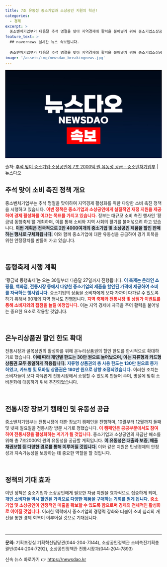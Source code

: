```yaml
---
title: 7조 유동성 중소기업과 소상공인 지원의 혁신!
categories:
  - 경제
excerpt: >
  중소벤처기업부가 다음달 추석 명절을 맞아 지역경제에 활력을 불어넣기 위해 중소기업소상공인 정책자금 공급에 나…
feature_text: >
  ## navernews 실시간 뉴스 속보입니다.

  중소벤처기업부가 다음달 추석 명절을 맞아 지역경제에 활력을 불어넣기 위해 중소기업소상공인 정책자금 공급에 나…
image: '/assets/img/newsdao_breakingnews.jpg'
---
```


![뉴스다오 속보](/assets/img/newsdao_breakingnews.jpg)

<p>출처: <a href="https://newsdao.kr/1760" rel="dofollow">추석 맞이 중소기업·소상공인에 7조 2000억 원 유동성 공급 - 중소벤처기업부</a> | 뉴스다오</p>

<h2 data-ke-size="size26">추석 맞이 소비 촉진 정책 개요</h2>

<p data-ke-size="size16">중소벤처기업부는 추석 명절을 맞이하여 지역경제 활성화를 위한 다양한 소비 촉진 정책을 시행하고 있습니다. <b><span style="color: #ee2323;">이번 정책은 중소기업과 소상공인에게 실질적인 재정 지원을 제공하여 경제 활성화를 이끄는 목표를 가지고 있습니다.</span></b> 정부는 대규모 소비 촉진 행사인 ‘황금녘 동행축제’를 개최하며, 이를 통해 소비와 지역 사회의 활기를 불어넣으려 하고 있습니다. <b><span style="background-color: #21538527;">이번 계획은 전국적으로 2만 4000여개의 중소기업 및 소상공인 제품을 할인 판매하는 행사로 구체화됩니다.</span></b> 이와 함께 중소기업에 대한 유동성을 공급하여 경기 회복을 위한 안정장치를 만들어 가고 있습니다.</p>

<p data-ke-size="size16">&nbsp;</p>

<h2 data-ke-size="size26">동행축제 시행 계획</h2>

<p data-ke-size="size16">‘황금녘 동행축제’는 오는 30일부터 다음달 27일까지 진행됩니다. <b><span style="color: #1a5490;">이 축제는 온라인 쇼핑몰, 백화점, 전통시장 등에서 다양한 중소기업의 제품을 할인된 가격에 제공하여 소비를 자극하는 행사입니다.</span></b> 중소기업의 상품을 소비자에게 보다 가까이 다가갈 수 있도록 하기 위해서 90개의 지역 행사도 진행됩니다. <b><span style="color: #ee2323;">지역 축제와 전통시장 및 상점가 이벤트를 통해 소비자와의 접점을 늘릴 예정입니다.</span></b> 이는 지역 경제에 자극을 주어 활력을 불어넣는 중요한 요소로 작용할 것입니다.</p>

<p data-ke-size="size16">&nbsp;</p>

<h2 data-ke-size="size26">온누리상품권 할인 한도 확대</h2>

<p data-ke-size="size16">전통시장과 골목상권의 활성화를 위해 온누리상품권의 할인 한도를 한시적으로 확대하기로 했습니다. <b><span style="background-color: #21538527;">이에 따라 개인별 한도는 30만 원으로 늘어났으며, 이는 지류형과 카드형 상품권 모두 동일하게 적용됩니다.</span></b> <b><span style="color: #1a5490;">지류형 상품권의 총 사용 한도는 130만 원으로 증가하였고, 카드형 및 모바일 상품권은 180만 원으로 상향 조정되었습니다.</span></b> 이러한 조치는 소비자들이 보다 자유롭게 전통시장에서 쇼핑할 수 있도록 만들어 주며, 명절에 맞춰 소비둔화에 대응하기 위해 추진되었습니다.</p>

<p data-ke-size="size16">&nbsp;</p>

<h2 data-ke-size="size26">전통시장 장보기 캠페인 및 유동성 공급</h2>

<p data-ke-size="size16">중소벤처기업부는 전통시장에 대한 장보기 캠페인을 진행하며, 10월부터 12월까지 둘째 및 넷째 일요일을 전통시장 방문 시기로 정했습니다. <b><span style="color: #ee2323;">이 캠페인은 공공부문에서도 참여하여 전통시장을 활성화하는 계기가 될 것입니다.</span></b> 중소기업과 소상공인의 자금난 해소를 위해 총 7조2000억 원의 유동성을 공급할 계획입니다. <b><span style="background-color: #21538527;">이 유동성은 대출과 보증, 매출채권보험 등 다양한 경로를 통해 이루어질 것입니다.</span></b> 이와 같은 지원은 민생경제의 안정성과 지속가능성을 보장하는 데 중요한 역할을 할 것입니다.</p>

<p data-ke-size="size16">&nbsp;</p>

<h2 data-ke-size="size26">정책의 기대 효과</h2>

<p data-ke-size="size16">이번 정책은 중소기업과 소상공인에게 필요한 자금 지원을 효과적으로 집중하게 되며, <b><span style="color: #1a5490;">개인 소비자들 역시 할인된 가격으로 다양한 제품을 구매하는 기회를 얻게 됩니다.</span></b> <b><span style="color: #ee2323;">중소기업 및 소상공인이 안정적인 매출을 확보할 수 있도록 함으로써 경제의 전체적인 활성화로 이어질 것입니다.</span></b> 이러한 맥락에서 중소기업의 경쟁력 강화와 더불어 소비 심리의 개선을 통한 경제 회복이 이루어질 것으로 기대됩니다.</p>

<p data-ke-size="size16">&nbsp;</p>

<footer>
<hr>
<p><strong>문의:</strong> 기획조정실 기획혁신담당관(044-204-7344), 소상공인정책관 소비촉진기획총괄반(044-204-7292), 소상공인정책관 전통시장과(044-204-7893)</p>
</footer> 

신속 뉴스 바로가기 👉 <a href="https://newsdao.kr" rel="dofollow">https://newsdao.kr</a>


